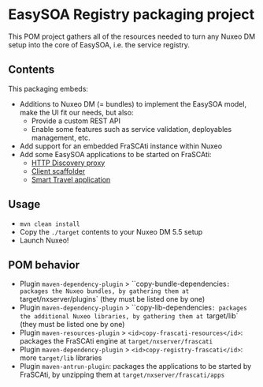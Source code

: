 # EasySOA Registry packaging project

This POM project gathers all of the resources needed to turn any Nuxeo DM setup into the core of EasySOA, i.e. the service registry.

## Contents

This packaging embeds:

* Additions to Nuxeo DM (= bundles) to implement the EasySOA model, make the UI fit our needs, but also:
  * Provide a custom REST API
  * Enable some features such as service validation, deployables management, etc.
* Add support for an embedded FraSCAti instance within Nuxeo
* Add some EasySOA applications to be started on FraSCAti:
  * [HTTP Discovery proxy](https://github.com/easysoa/EasySOA/tree/master/easysoa-proxy/easysoa-proxy-core/easysoa-proxy-core-httpdiscoveryproxy)
  * [Client scaffolder](https://github.com/easysoa/EasySOA/tree/master/easysoa-proxy/easysoa-proxy-core/easysoa-proxy-core-scaffolderproxy)
  * [Smart Travel application](https://github.com/easysoa/EasySOA/tree/master/samples/easysoa-samples-smarttravel/easysoa-samples-smarttravel-trip)
  
## Usage

* `mvn clean install`
* Copy the `./target` contents to your Nuxeo DM 5.5 setup
* Launch Nuxeo!

## POM behavior

* Plugin `maven-dependency-plugin` > ``<id>copy-bundle-dependencies</id>`: packages the Nuxeo bundles, by gathering them at `target/nxserver/plugins` (they must be listed one by one)
* Plugin `maven-dependency-plugin` > ``<id>copy-lib-dependencies</id>`: packages the additional Nuxeo libraries, by gathering them at `target/lib` (they must be listed one by one)
* Plugin `maven-resources-plugin` > `<id>copy-frascati-resources</id>`: packages the FraSCAti engine at `target/nxserver/frascati`
* Plugin `maven-dependency-plugin` > `<id>copy-registry-frascati</id>`: more `target/lib` libraries
* Plugin `maven-antrun-plugin`: packages the applications to be started by FraSCAti, by unzipping them at `target/nxserver/frascati/apps`
